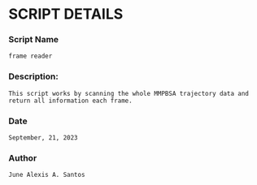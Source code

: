 # SCRIPT DETAILS
### Script Name
`frame reader`

### Description:
`This script works by scanning the whole MMPBSA trajectory data and return all information each frame.`

### Date
`September, 21, 2023`

### Author
`June Alexis A. Santos`
